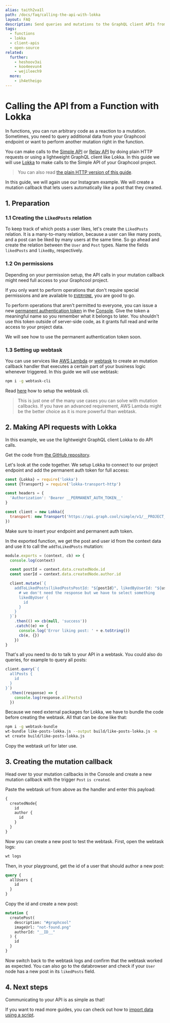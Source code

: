 ```yaml
---
alias: taith2va1l
path: /docs/faq/calling-the-api-with-lokka
layout: FAQ
description: Send queries and mutations to the GraphQL client APIs from a Function using GraphQL Lokka.
tags:
  - functions
  - lokka
  - client-apis
  - open-source
related:
  further:
    - heshoov3ai
    - koo4eevun4
    - wejileech9
  more:
    - ih4etheigo
---
```



# Calling the API from a Function with Lokka

In functions, you can run arbitrary code as a reaction to a mutation. Sometimes, you need to query additional data from your Graphcool endpoint or want to perform another mutation right in the function.

You can make calls to the [Simple API](!alias-heshoov3ai) or [Relay API](!alias-aizoong9ah) by doing plain HTTP requests or using a lightweight GraphQL client like Lokka. In this guide we will use [Lokka](https://github.com/kadirahq/lokka) to make calls to the Simple API of your Graphcool project.

> You can also read [the plain HTTP version of this guide](!alias-ih4etheigo).

In this guide, we will again use our Instagram example. We will create a mutation callback that lets users automatically like a post that they created.

## 1. Preparation

### 1.1 Creating the `LikedPosts` relation

To keep track of which posts a user likes, let's create the `LikedPosts` relation.
It is a many-to-many relation, because a user can like many posts, and a post can be liked by many users at the same time.
So go ahead and create the relation between the `User` and `Post` types. Name the fields `likedPosts` and `likedBy`, respectively.

### 1.2 On permissions

Depending on your permission setup, the API calls in your mutation callback might need full access to your Graphcool project.

If you only want to perform operations that don't require special permissions and are available to [`EVERYONE`](!alias-soh5hu6xah), you are good to go.

To perform operations that aren't permitted to everyone, you can issue a new [permanent authentication token](!alias-eip7ahqu5o#token-types) in the [Console](https://console.graph.cool). Give the token a meaningful name so you remember what it belongs to later. You shouldn't use this token outside of server-side code, as it grants full read and write access to your project data.

We will see how to use the permanent authentication token soon.

### 1.3 Setting up webtask

You can use services like [AWS Lambda](https://aws.amazon.com/de/lambda/getting-started/) or [webtask](https://webtask.io/) to create an mutation callback handler that executes a certain part of your business logic whenever triggered. In this guide we will use webtask:

```sh
npm i -g webtask-cli
```

Read [here](https://webtask.io/cli) how to setup the webtask cli.

> This is just one of the many use cases you can solve with mutation callbacks. If you have an advanced requirement, AWS Lambda might be the better choice as it is more powerful than webtask.

## 2. Making API requests with Lokka

In this example, we use the lightweight GraphQL client Lokka to do API calls.

Get the code from [the GitHub repository](https://github.com/graphcool-examples/webtask-like-posts-example/tree/master/lokka).

<!-- GITHUB_EXAMPLE('Webtask Like Posts', 'https://github.com/graphcool-examples/webtask-like-posts-example') -->

Let's look at the code together. We setup Lokka to connect to our project endpoint and add the permanent auth token for full access:

```js
const {Lokka} = require('lokka')
const {Transport} = require('lokka-transport-http')

const headers = {
  'Authorization': 'Bearer __PERMANENT_AUTH_TOKEN__'
}

const client = new Lokka({
  transport: new Transport('https://api.graph.cool/simple/v1/__PROJECT_ID__', {headers})
})
```

Make sure to insert your endpoint and permanent auth token.

In the exported function, we get the post and user id from the context data and use it to call the `addToLikedPosts` mutation:
```js
module.exports = (context, cb) => {
  console.log(context)

  const postId = context.data.createdNode.id
  const userId = context.data.createdNode.author.id

  client.mutate(`{
    addToLikedPosts(likedPostsPostId: "${postId}", likedByUserId: "${userId}") {
      # we don't need the response but we have to select something
      likedByUser {
        id
      }
    }
  }`)
    .then(() => cb(null, 'success'))
    .catch((e) => {
      console.log('Error liking post: ' + e.toString())
      cb(e, {})
    })
}
```

That's all you need to do to talk to your API in a webtask. You could also do queries, for example to query all posts:

```js
client.query(`{
  allPosts {
    id
  }
}`)
  .then((response) => {
    console.log(response.allPosts)
  })
```

Because we need external packages for Lokka, we have to bundle the code before creating the webtask.
All that can be done like that:

```sh
npm i -g webtask-bundle
wt-bundle like-posts-lokka.js --output build/like-posts-lokka.js -m
wt create build/like-posts-lokka.js
```

Copy the webtask url for later use.

## 3. Creating the mutation callback

Head over to your mutation callbacks in the Console and create a new mutation callback with the trigger `Post` `is created`.

Paste the webtask url from above as the handler and enter this payload:

```js
{
  createdNode{
    id
    author {
      id
    }
  }
}
```

Now you can create a new post to test the webtask. First, open the webtask logs:

```sh
wt logs
```

Then, in your playground, get the id of a user that should author a new post:

```graphql
query {
  allUsers {
    id
  }
}
```

Copy the id and create a new post:

```graphql
mutation {
  createPost(
    description: "#graphcool"
    imageUrl: "not-found.png"
    authorId: "__ID__"
  ) {
    id
  }
}
```

Now switch back to the webtask logs and confirm that the webtask worked as expected. You can also go to the databrowser and check if your `User` node has a new post in its `likedPosts` field.

## 4. Next steps

Communicating to your API is as simple as that!

If you want to read more guides, you can check out how to [import data using a script](!alias-ga2ahnee2a).

